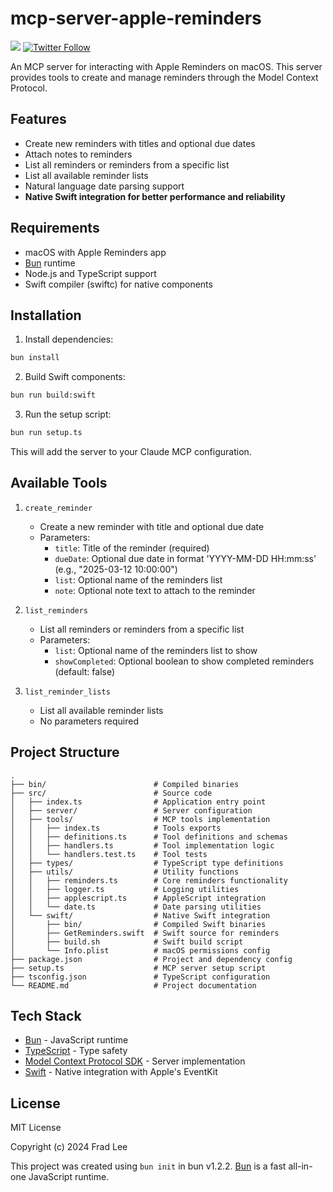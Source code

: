 # mcp-server-apple-reminders

![](https://img.shields.io/badge/A%20FRAD%20PRODUCT-WIP-yellow) [![Twitter Follow](https://img.shields.io/twitter/follow/FradSer?style=social)](https://twitter.com/FradSer)

An MCP server for interacting with Apple Reminders on macOS. This server provides tools to create and manage reminders through the Model Context Protocol.

## Features

- Create new reminders with titles and optional due dates
- Attach notes to reminders
- List all reminders or reminders from a specific list
- List all available reminder lists
- Natural language date parsing support
- **Native Swift integration for better performance and reliability**

## Requirements

- macOS with Apple Reminders app
- [Bun](https://bun.sh) runtime
- Node.js and TypeScript support
- Swift compiler (swiftc) for native components

## Installation

1. Install dependencies:

```bash
bun install
```

2. Build Swift components:

```bash
bun run build:swift
```

3. Run the setup script:

```bash
bun run setup.ts
```

This will add the server to your Claude MCP configuration.

## Available Tools

1. `create_reminder`
   - Create a new reminder with title and optional due date
   - Parameters:
     - `title`: Title of the reminder (required)
     - `dueDate`: Optional due date in format 'YYYY-MM-DD HH:mm:ss' (e.g., "2025-03-12 10:00:00")
     - `list`: Optional name of the reminders list
     - `note`: Optional note text to attach to the reminder

2. `list_reminders`
   - List all reminders or reminders from a specific list
   - Parameters:
     - `list`: Optional name of the reminders list to show
     - `showCompleted`: Optional boolean to show completed reminders (default: false)

3. `list_reminder_lists`
   - List all available reminder lists
   - No parameters required

## Project Structure

```
.
├── bin/                        # Compiled binaries
├── src/                        # Source code
│   ├── index.ts                # Application entry point
│   ├── server/                 # Server configuration
│   ├── tools/                  # MCP tools implementation
│   │   ├── index.ts            # Tools exports
│   │   ├── definitions.ts      # Tool definitions and schemas
│   │   ├── handlers.ts         # Tool implementation logic
│   │   └── handlers.test.ts    # Tool tests
│   ├── types/                  # TypeScript type definitions
│   ├── utils/                  # Utility functions
│   │   ├── reminders.ts        # Core reminders functionality
│   │   ├── logger.ts           # Logging utilities
│   │   ├── applescript.ts      # AppleScript integration
│   │   └── date.ts             # Date parsing utilities
│   └── swift/                  # Native Swift integration
│       ├── bin/                # Compiled Swift binaries
│       ├── GetReminders.swift  # Swift source for reminders
│       ├── build.sh            # Swift build script
│       └── Info.plist          # macOS permissions config
├── package.json                # Project and dependency config
├── setup.ts                    # MCP server setup script
├── tsconfig.json               # TypeScript configuration
└── README.md                   # Project documentation
```

## Tech Stack

- [Bun](https://bun.sh) - JavaScript runtime
- [TypeScript](https://www.typescriptlang.org/) - Type safety
- [Model Context Protocol SDK](https://github.com/modelcontextprotocol/sdk) - Server implementation
- [Swift](https://swift.org) - Native integration with Apple's EventKit

## License

MIT License

Copyright (c) 2024 Frad Lee

This project was created using `bun init` in bun v1.2.2. [Bun](https://bun.sh) is a fast all-in-one JavaScript runtime.
